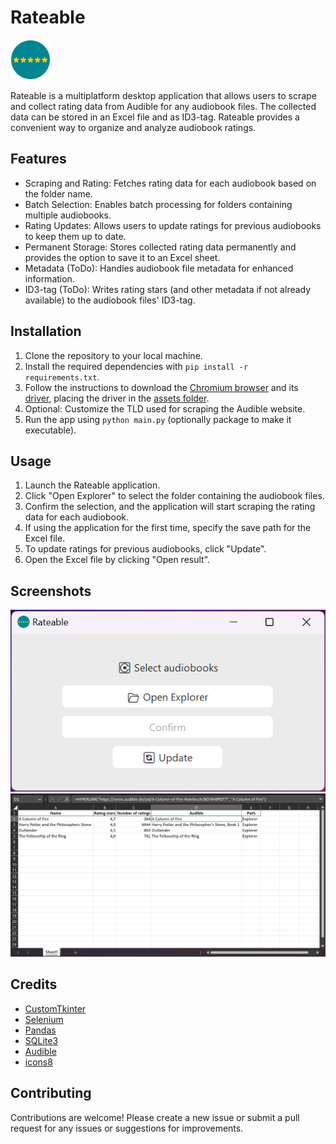 # Rateable
![Icon](assets/Icons/icons8-f%C3%BCnf-von-f%C3%BCnf-sternen-64.png)

Rateable is a multiplatform desktop application that allows users to scrape and collect rating data from Audible for any audiobook files. The collected data can be stored in an Excel file and as ID3-tag. Rateable provides a convenient way to organize and analyze audiobook ratings.

## Features

- Scraping and Rating: Fetches rating data for each audiobook based on the folder name.
- Batch Selection: Enables batch processing for folders containing multiple audiobooks.
- Rating Updates: Allows users to update ratings for previous audiobooks to keep them up to date.
- Permanent Storage: Stores collected rating data permanently and provides the option to save it to an Excel sheet.
- Metadata (ToDo): Handles audiobook file metadata for enhanced information.
- ID3-tag (ToDo): Writes rating stars (and other metadata if not already available) to the audiobook files' ID3-tag.

## Installation

1. Clone the repository to your local machine.
2. Install the required dependencies with `pip install -r requirements.txt`.
3. Follow the instructions to download the [Chromium browser](https://www.chromium.org/getting-involved/download-chromium) and its [driver](https://chromedriver.chromium.org/downloads), placing the driver in the [assets folder](assets/).
4. Optional: Customize the TLD used for scraping the Audible website.
5. Run the app using `python main.py` (optionally package to make it executable).

## Usage

1. Launch the Rateable application.
2. Click "Open Explorer" to select the folder containing the audiobook files.
3. Confirm the selection, and the application will start scraping the rating data for each audiobook.
4. If using the application for the first time, specify the save path for the Excel file.
5. To update ratings for previous audiobooks, click "Update".
6. Open the Excel file by clicking "Open result".

## Screenshots

![start-screen](assets/Screenshots/start-screen.png)
![result](assets/Screenshots/result.png)

## Credits

- [CustomTkinter](https://github.com/TomSchimansky/CustomTkinter)
- [Selenium](https://www.selenium.dev/)
- [Pandas](https://pandas.pydata.org/)
- [SQLite3](https://www.sqlite.org/index.html)
- [Audible](https://www.audible.de/)
- [icons8](https://icons8.de/)

## Contributing

Contributions are welcome! Please create a new issue or submit a pull request for any issues or suggestions for improvements.